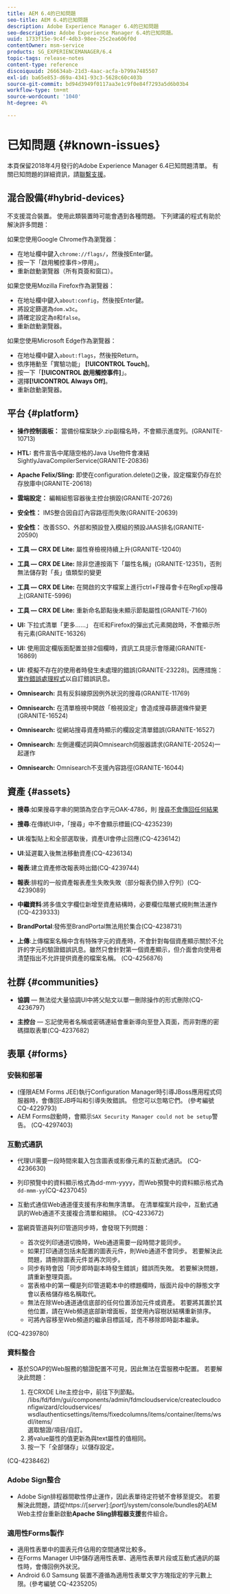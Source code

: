 ```yaml
---
title: AEM 6.4的已知問題
seo-title: AEM 6.4的已知問題
description: Adobe Experience Manager 6.4的已知問題
seo-description: Adobe Experience Manager 6.4的已知問題。
uuid: 1733f15e-9c4f-4db3-98ee-25c2ea606f0d
contentOwner: msm-service
products: SG_EXPERIENCEMANAGER/6.4
topic-tags: release-notes
content-type: reference
discoiquuid: 266634ab-21d3-4aac-acfa-b799a7485507
exl-id: ba65e853-d69a-4341-93c3-5628c60c403b
source-git-commit: bd94d3949f0117aa3e1c9f0e84f7293a5d6b03b4
workflow-type: tm+mt
source-wordcount: '1040'
ht-degree: 4%

---
```


# 已知問題 {#known-issues}

本頁保留2018年4月發行的Adobe Experience Manager 6.4已知問題清單。 有關已知問題的詳細資訊，請[聯繫支援](https://helpx.adobe.com/tw/support/experience-manager.html)。

## 混合設備{#hybrid-devices}

不支援混合裝置。 使用此類裝置時可能會遇到各種問題。 下列建議的程式有助於解決許多問題：

如果您使用Google Chrome作為瀏覽器：

* 在地址欄中鍵入`chrome://flags/`，然後按Enter鍵。
* 按一下「啟用觸控事件>停用」。
* 重新啟動瀏覽器（所有頁簽和窗口）。

如果您使用Mozilla Firefox作為瀏覽器：

* 在地址欄中鍵入`about:config`，然後按Enter鍵。
* 將設定篩選為`dom.w3c`。
* 請確定設定為`0`和`false`。
* 重新啟動瀏覽器。

如果您使用Microsoft Edge作為瀏覽器：

* 在地址欄中鍵入`about:flags`，然後按Return。
* 依序捲動至「實驗功能」 **[!UICONTROL Touch]**。
* 按一下「**[!UICONTROL 啟用觸控事件]**」。
* 選擇&#x200B;**[!UICONTROL Always Off]**。
* 重新啟動瀏覽器。

## 平台 {#platform}

* **操作控制面板：** 當備份檔案缺少.zip副檔名時，不會顯示進度列。(GRANITE-10713)
* **HTL:** 套件宣告中尾隨空格的Java Use物件會凍結SightlyJavaCompilerService(GRANITE-20836)
* **Apache Felix/Sling:** 即使在configuration.delete()之後，設定檔案仍存在於存放庫中(GRANITE-20618)
* **雲端設定：** 編輯組態容器後主控台損毀(GRANITE-20726)
* **安全性：** IMS整合因自訂內容路徑而失敗(GRANITE-20639)
* **安全性：** 改善SSO、外部和預設登入模組的預設JAAS排名(GRANITE-20590)
* **工具 — CRX DE Lite:** 屬性脊檢視持續上升(GRANITE-12040)
* **工具 — CRX DE Lite:** 除非您連按兩下「屬性名稱」(GRANITE-12351)，否則無法儲存對「長」值類型的變更

* **工具 — CRX DE Lite:** 在開啟的文字檔案上進行ctrl+F搜尋會卡在RegExp搜尋上(GRANITE-5996)

* **工具 — CRX DE Lite:** 重新命名節點後未顯示節點屬性(GRANITE-7160)
* **UI:** 下拉式清單「更多……」 在IE和Firefox的彈出式元素開啟時，不會顯示所有元素(GRANITE-16326)
* **UI:** 使用固定欄版面配置並排2個欄時，資訊工具提示會隱藏(GRANITE-16869)
* **UI:** 模擬不存在的使用者時發生未處理的錯誤(GRANITE-23228)。因應措施： [實作錯誤處理程式](/help/sites-developing/customizing-errorhandler-pages.md)以自訂錯誤訊息。

* **Omnisearch:** 具有反斜線原因例外狀況的搜尋(GRANITE-11769)
* **Omnisearch:** 在清單檢視中開啟「檢視設定」會造成搜尋篩選條件變更(GRANITE-16524)
* **Omnisearch:** 從網站搜尋資產時顯示的欄設定清單錯誤(GRANITE-16527)

* **Omnisearch:** 左側邊欄述詞與Omnisearch伺服器請求(GRANITE-20524)一起運作
* **Omnisearch:** Omnisearch不支援內容路徑(GRANITE-16044)

## 資產 {#assets}

* **搜尋**:如果搜尋字串的開頭為空白字元OAK-4786，則 [搜尋不會傳回任何結果](https://issues.apache.org/jira/browse/OAK-4786)

* **搜尋**:在傳統UI中，「搜尋」中不會顯示標籤(CQ-4235239)

* **UI**:複製貼上和全部選取後，資產UI會停止回應(CQ-4236142)

* **UI**:延遲載入後無法移動資產(CQ-4236134)

* **報表**:建立資產修改報表時出錯(CQ-4239744)

* **報表**:排程的一般資產報表產生失敗失敗（部分報表仍排入佇列）(CQ-4239089)

* **中繼資料**:將多值文字欄位新增至資產結構時，必要欄位階層式規則無法運作(CQ-4239333)

* **BrandPortal**:發佈至BrandPortal無法用於集合(CQ-4238731)

* **上傳**:上傳檔案名稱中含有特殊字元的資產時，不會針對每個資產顯示關於不允許的字元的驗證錯誤訊息。雖然只會針對第一個資產顯示，但介面會向使用者清楚指出不允許提供資產的檔案名稱。 (CQ-4256876)

## 社群 {#communities}

* **協調**  — 無法從大量協調UI中將父貼文以單一刪除操作的形式刪除(CQ-4236797)

* **主控台**  — 忘記使用者名稱或密碼連結會重新導向至登入頁面，而非對應的密碼擷取表單(CQ-4237682)

## 表單 {#forms}

### 安裝和部署

* (僅限AEM Forms JEE)執行Configuration Manager時引導JBoss應用程式伺服器時，會傳回EJB呼叫和引導失敗錯誤。 但您可以忽略它們。 (參考編號 CQ-4229793)
* AEM Forms啟動時，會顯示`SAX Security Manager could not be setup`警告。 (CQ-4297403)

### 互動式通訊

* 代理UI需要一段時間來載入包含圖表或影像元素的互動式通訊。 (CQ-4236630)
* 列印預覽中的資料顯示格式為dd-mm-yyyy，而Web預覽中的資料顯示格式為`dd-mmm-yy`(CQ-4237045)
* 互動式通信Web通道僅支援有序和無序清單。 在清單檔案片段中，互動式通訊的Web通道不支援複合清單和縮排。 (CQ-4233672)
* 當網頁管道與列印管道同步時，會發現下列問題：

   * 首次從列印通道切換時，Web通道需要一段時間才能同步。
   * 如果打印通道包括未配置的圖表元件，則Web通道不會同步。 若要解決此問題，請刪除圖表元件並再次同步。
   * 同步有時會因「同步即時副本時發生錯誤」錯誤而失敗。 若要解決問題，請重新整理頁面。
   * 當表格中的第一欄是列印管道範本中的標題欄時，版面片段中的靜態文字會以表格儲存格名稱取代。
   * 無法在除Web通道通信底部的任何位置添加元件或資產。 若要將其置於其他位置，請在Web頻道底部新增面板，並使用內容樹狀結構重新排序。
   * 可將內容移至Web頻道的繼承目標區域，而不移除即時副本繼承。

(CQ-4239780)

### 資料整合

* 基於SOAP的Web服務的驗證配置不可見，因此無法在雲服務中配置。 若要解決此問題：

   1. 在CRXDE Lite主控台中，前往下列節點。\
      /libs/fd/fdm/gui/components/admin/fdmcloudservice/createcloudconfigwizard/cloudservices/\
      wsdlauthenticsettings/items/fixedcolumns/items/container/items/wsdl/items/\
      選取驗證/項目/自訂。
   1. 將value屬性的值更新為與text屬性的值相同。
   1. 按一下「全部儲存」以儲存設定。

(CQ-4238462)

### Adobe Sign整合

* Adobe Sign排程器間歇性停止運作，因此表單待定符號不會移至提交。 若要解決此問題，請從https://[*server*]:[*port*]/system/console/bundles的AEM Web主控台重新啟動&#x200B;**Apache Sling排程器支援**&#x200B;套件組合。

### 適用性Forms製作

* 適用性表單中的圖表元件佔用的空間通常比較多。
* 在Forms Manager UI中儲存適用性表單、適用性表單片段或互動式通訊的屬性時，會傳回例外狀況。
* Android 6.0 Samsung 裝置不遵循為適用性表單文字方塊指定的字元數上限。(參考編號 CQ-4235205)
